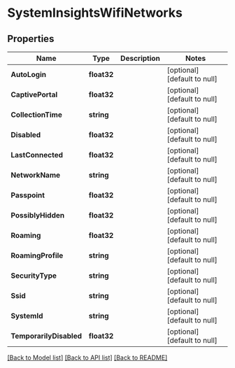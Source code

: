 # SystemInsightsWifiNetworks

## Properties
Name | Type | Description | Notes
------------ | ------------- | ------------- | -------------
**AutoLogin** | **float32** |  | [optional] [default to null]
**CaptivePortal** | **float32** |  | [optional] [default to null]
**CollectionTime** | **string** |  | [optional] [default to null]
**Disabled** | **float32** |  | [optional] [default to null]
**LastConnected** | **float32** |  | [optional] [default to null]
**NetworkName** | **string** |  | [optional] [default to null]
**Passpoint** | **float32** |  | [optional] [default to null]
**PossiblyHidden** | **float32** |  | [optional] [default to null]
**Roaming** | **float32** |  | [optional] [default to null]
**RoamingProfile** | **string** |  | [optional] [default to null]
**SecurityType** | **string** |  | [optional] [default to null]
**Ssid** | **string** |  | [optional] [default to null]
**SystemId** | **string** |  | [optional] [default to null]
**TemporarilyDisabled** | **float32** |  | [optional] [default to null]

[[Back to Model list]](../README.md#documentation-for-models) [[Back to API list]](../README.md#documentation-for-api-endpoints) [[Back to README]](../README.md)


